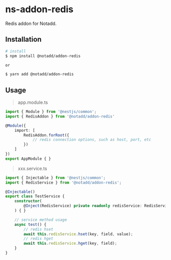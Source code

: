 # ns-addon-redis

Redis addon for Notadd.

## Installation

```bash
# install
$ npm install @notadd/addon-redis

or

$ yarn add @notadd/addon-redis
```

## Usage

> app.module.ts

```typescript
import { Module } from '@nestjs/common';
import { RedisAddon } from '@notadd/addon-redis'

@Module({
    import: [
        RedisAddon.forRoot({
            // redis connection options, such as host, port, etc
        })
    ]
})
export AppModule { }
```

> xxx.service.ts

```typescript
import { Injectable } from '@nestjs/common';
import { RedisService } from '@notadd/addon-redis';

@Injectable()
export class TestService {
    constructor(
        @Inject(RedisService) private readonly redisService: RedisService
    ) { }

    // service method usage
    async test() {
        // redis hset
        await this.redisService.hset(key, field, value);
        // redis hget
        await this.redisService.hget(key, field);
    }
}
```
